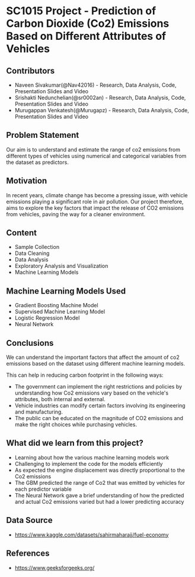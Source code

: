 # SC1015 Project - Prediction of Carbon Dioxide (Co2) Emissions Based on Different Attributes of Vehicles 

## Contributors
- Naveen Sivakumar(@Nav42016) - Research, Data Analysis, Code, Presentation Slides and Video
- Srishakti Nedunchelian(@sr0002an) - Research, Data Analysis, Code, Presentation Slides and Video
- Murugappan Venkatesh(@Murugapz) - Research, Data Analysis, Code, Presentation Slides and Video

## Problem Statement
Our aim is to understand and estimate the range of co2 emissions from different types of vehicles using numerical and categorical variables from the dataset as predictors.

## Motivation
In recent years, climate change has become a pressing issue, with vehicle emissions playing a significant role in air pollution. Our project therefore, aims to explore the key factors that impact the release of CO2 emissions from vehicles, paving the way for a cleaner environment.


## Content 
- Sample Collection
- Data Cleaning
- Data Analysis
- Exploratory Analysis and Visualization
- Machine Learning Models

## Machine Learning Models Used
- Gradient Boosting Machine Model
- Supervised Machine Learning Model
- Logistic Regression Model
- Neural Network

## Conclusions
We can understand the important factors that affect the amount of co2 emissions based on the dataset using different machine learning models.

This can help in reducing carbon footprint in the following ways:

  - The government can implement the right restrictions and policies by understanding how Co2 emissions vary based on the vehicle's attributes, both internal and external.
  - Vehicle industries can modify certain factors involving its engineering and manufacturing.
  - The public can be educated on the magnitude of CO2 emissions and make the right choices while purchasing vehicles.


## What did we learn from this project?
- Learning about how the various machine learning models work
- Challenging to implement the code for the models efficiently
- As expected the engine displacement was directly proportional to the Co2 emissions
- The GBM predicted the range of Co2 that was emitted by vehicles for each predictor variable
- The Neural Network gave a brief understanding of how the predicted and actual Co2 emissions varied but had a lower predicting accuracy

## Data Source
- https://www.kaggle.com/datasets/sahirmaharajj/fuel-economy

## References
- https://www.geeksforgeeks.org/
